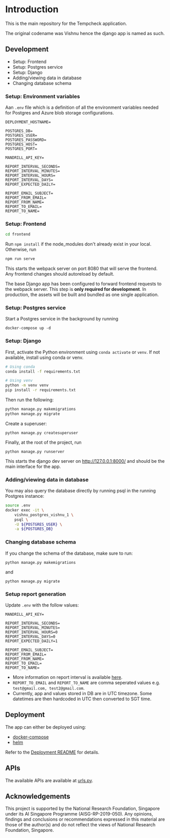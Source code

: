 # Introduction

This is the main repository for the Tempcheck application.

The original codename was Vishnu hence the django app is named as such.

## Development

- Setup: Frontend
- Setup: Postgres service
- Setup: Django
- Adding/viewing data in database
- Changing database schema

### Setup: Environment variables

Aan `.env` file which is a definition of all the environment variables needed for Postgres and Azure blob storage configurations.

```
DEPLOYMENT_HOSTNAME=

POSTGRES_DB=
POSTGRES_USER=
POSTGRES_PASSWORD=
POSTGRES_HOST=
POSTGRES_PORT=

MANDRILL_API_KEY=

REPORT_INTERVAL_SECONDS=
REPORT_INTERVAL_MINUTES=
REPORT_INTERVAL_HOURS=
REPORT_INTERVAL_DAYS=
REPORT_EXPECTED_DAILY=

REPORT_EMAIL_SUBJECT=
REPORT_FROM_EMAIL=
REPORT_FROM_NAME=
REPORT_TO_EMAIL=
REPORT_TO_NAME=
```

### Setup: Frontend

```bash
cd frontend
```

Run `npm install` if the node_modules don't already exist in your local. Otherwise, run

```bash
npm run serve
```

This starts the webpack server on port 8080 that will serve
the frontend. Any frontend changes should autoreload by default.

The base Django app has been configured to forward frontend requests to the webpack server. This step is **only required for development**. In production, the assets will be built and bundled as one single application.

### Setup: Postgres service

Start a Postgres service in the background by running

```
docker-compose up -d
```

### Setup: Django

First, activate the Python environment using `conda activate` or `venv`. If not available, install using conda or venv.

```bash
# Using conda
conda install -f requirements.txt

# Using venv
python -m venv venv
pip install -r requirements.txt
```

Then run the following:

```bash
python manage.py makemigrations
python manage.py migrate
```

Create a superuser:

```
python manage.py createsuperuser
```

Finally, at the root of the project, run
```
python manage.py runserver
```

This starts the django dev server on http://127.0.0.1:8000/ and should be the
main interface for the app.

### Adding/viewing data in database

You may also query the database directly by running psql in the running Postgres instance:

```bash
source .env
docker exec -it \
    vishnu_postgres_vishnu_1 \
    psql \
    -U ${POSTGRES_USER} \
    -a ${POSTGRES_DB}
```

### Changing database schema

If you change the schema of the database, make sure to run:

`python manage.py makemigrations`

and

`python manage.py migrate`

### Setup report generation

Update `.env` with the follow values:
```
MANDRILL_API_KEY=

REPORT_INTERVAL_SECONDS=
REPORT_INTERVAL_MINUTES=
REPORT_INTERVAL_HOURS=0
REPORT_INTERVAL_DAYS=0
REPORT_EXPECTED_DAILY=1

REPORT_EMAIL_SUBJECT=
REPORT_FROM_EMAIL=
REPORT_FROM_NAME=
REPORT_TO_EMAIL=
REPORT_TO_NAME=
```
* More information on report interval is available [here](https://apscheduler.readthedocs.io/en/stable/modules/triggers/interval.html).
* `REPORT_TO_EMAIL` and `REPORT_TO_NAME` are comma seperated values e.g. `test@gmail.com, test2@gmail.com`.
* Currently, app and values stored in DB are in UTC timezone. Some datetimes are then hardcoded in UTC then converted to SGT time.

## Deployment

The app can either be deployed using:

- [docker-compose](ci/deployment)
- [helm](ci/vishnu)

Refer to the [Deployment README](ci/README.md) for details.

## APIs

The available APIs are available at [urls.py](vishnu/urls.py).

## Acknowledgements

This project is supported by the National Research Foundation, Singapore under its AI Singapore Programme (AISG-RP-2019-050). Any opinions, findings and conclusions or recommendations expressed in this material are those of the author(s) and do not reflect the views of National Research Foundation, Singapore.

<!-- Reference links -->

[1]: https://www.lucidchart.com/publicSegments/view/9643e4df-0c19-483c-a490-5b4fd451e9e5/image.png
